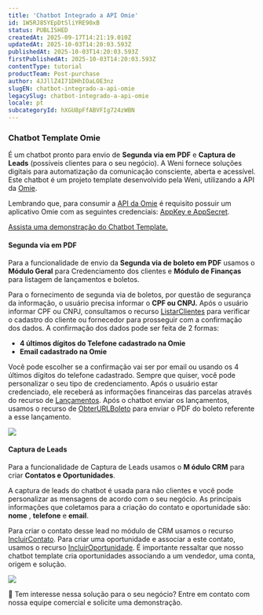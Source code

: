 ```yaml
---
title: 'Chatbot Integrado a API Omie'
id: 1W5RJ85YEpDtSliYRE90xB
status: PUBLISHED
createdAt: 2025-09-17T14:21:19.010Z
updatedAt: 2025-10-03T14:20:03.593Z
publishedAt: 2025-10-03T14:20:03.593Z
firstPublishedAt: 2025-10-03T14:20:03.593Z
contentType: tutorial
productTeam: Post-purchase
author: 4JJllZ4I71DHhIOaLOE3nz
slugEN: chatbot-integrado-a-api-omie
legacySlug: chatbot-integrado-a-api-omie
locale: pt
subcategoryId: hXGU8pFfABVFIg724zWBN
---
```


### Chatbot Template Omie

É um chatbot pronto para envio de **Segunda via em PDF** e **Captura de Leads** (possíveis clientes para o seu negócio). A Weni fornece soluções digitais para automatização da comunicação consciente, aberta e acessível. Este chatbot é um projeto template desenvolvido pela Weni, utilizando a API da [Omie](https://www.omie.com.br/).

Lembrando que, para consumir a [API da Omie](https://developer.omie.com.br/) é requisito possuir um aplicativo Omie com as seguintes credenciais: [AppKey e AppSecret](https://app.omie.com.br/my-apps/).

[Assista uma demonstração do Chatbot Template.](https://www.youtube.com/watch?v=7HtP5Vdm0nc)

#### Segunda via em PDF

Para a funcionalidade de envio da **Segunda via de boleto em PDF** usamos o **Módulo Geral** para Credenciamento dos clientes e **Módulo de Finanças** para listagem de lançamentos e boletos.

Para o fornecimento de segunda via de boletos, por questão de segurança da informação, o usuário precisa informar o **CPF ou CNPJ.** Após o usuário informar CPF ou CNPJ, consultamos o recurso [ListarClientes](https://app.omie.com.br/api/v1/geral/clientes/#ListarClientes) para verificar o cadastro do cliente ou fornecedor para prosseguir com a confirmação dos dados. A confirmação dos dados pode ser feita de 2 formas:
  * **4 últimos dígitos do Telefone cadastrado na Omie**
  * **Email cadastrado na Omie**

Você pode escolher se a confirmação vai ser por email ou usando os 4 últimos dígitos do telefone cadastrado. Sempre que quiser, você pode personalizar o seu tipo de credenciamento.
Após o usuário estar credenciado, ele receberá as informações financeiras das parcelas através do recurso de [Lançamentos](https://app.omie.com.br/api/v1/financas/pesquisartitulos/#PesquisarLancamentos). Após o chatbot enviar os lançamentos, usamos o recurso de [ObterURLBoleto](https://app.omie.com.br/api/v1/financas/pesquisartitulos/#ObterURLBoleto) para enviar o PDF do boleto referente a esse lançamento.

![](https://cdn.statically.io/gh/vtexdocs/help-center-content/refs/heads/main/docs/pt/tutorials/weni-by-vtex/fluxos/chatbot-integrado-a-api-omie_1.png)

#### Captura de Leads

Para a funcionalidade de Captura de Leads usamos o **M ódulo CRM** para criar **Contatos e Oportunidades**.

A captura de leads do chatbot é usada para não clientes e você pode personalizar as mensagens de acordo com o seu negócio. As principais informações que coletamos para a criação do contato e oportunidade são: **nome** , **telefone** e **email**.

Para criar o contato desse lead no módulo de CRM usamos o recurso [IncluirContato](https://app.omie.com.br/api/v1/crm/contatos/#IncluirContato). Para criar uma oportunidade e associar a este contato, usamos o recurso [IncluirOportunidade](https://app.omie.com.br/api/v1/crm/oportunidades/#IncluirOportunidade). É importante ressaltar que nosso chatbot template cria oportunidades associando a um vendedor, uma conta, origem e solução.

![](https://cdn.statically.io/gh/vtexdocs/help-center-content/refs/heads/main/docs/pt/tutorials/weni-by-vtex/fluxos/chatbot-integrado-a-api-omie_2.png)

🤩 Tem interesse nessa solução para o seu negócio? Entre em contato com nossa equipe comercial e solicite uma demonstração.

